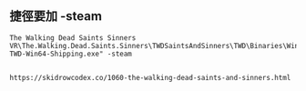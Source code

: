 捷徑要加 -steam
---
	The Walking Dead Saints Sinners VR\The.Walking.Dead.Saints.Sinners\TWDSaintsAndSinners\TWD\Binaries\Win64\
	TWD-Win64-Shipping.exe" -steam


	https://skidrowcodex.co/1060-the-walking-dead-saints-and-sinners.html